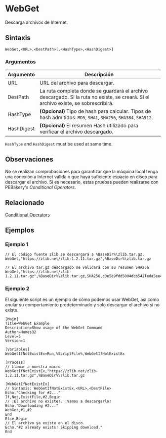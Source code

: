 # WebGet

Descarga archivos de Internet.

## Sintaxis

```pebakery
WebGet,<URL>,<DestPath>[,<HashType>,<HashDigest>]
```

### Argumentos

| Argumento | Descripción |
| --- | --- |
| URL | URL del archivo para descargar.|
| DestPath | La ruta completa donde se guardará el archivo descargado. Si la ruta no existe, se creará. Si el archivo existe, se sobrescribirá. |
| HashType   | **(Opcional)** Tipo de hash para calcular. Tipos de hash admitidos: `MD5`, `SHA1`, `SHA256`, `SHA384`, `SHA512`. |
| HashDigest | **(Opcional)** El resumen Hash utilizado para verificar el archivo descargado. |

`HashType` and `HashDigest` must be used at same time.

## Observaciones

No se realizan comprobaciones para garantizar que la máquina local tenga una conexión a Internet válida o que haya suficiente espacio en disco para descargar el archivo. Si es necesario, estas pruebas pueden realizarse con PEBakery's *Conditional Operators*.

## Relacionado

[Conditional Operators](../Branch/Operators.md)

## Ejemplos

### Ejemplo 1

```pebakery
// El código fuente zlib se descargará a %BaseDir%\zlib.tar.gz.
WebGet,"https://zlib.net/zlib-1.2.11.tar.gz",%BaseDir%\zlib.tar.gz

// El archivo tar.gz descargado se validará con su resumen SHA256.
WebGet,"https://zlib.net/zlib-1.2.11.tar.gz",%BaseDir%\zlib.tar.gz,SHA256,c3e5e9fdd5004dcb542feda5ee4f0ff0744628baf8ed2dd5d66f8ca1197cb1a1
```

### Ejemplo 2

El siguiente script es un ejemplo de cómo podemos usar WebGet, así como anular su comportamiento predeterminado y solo descargar el archivo si no existe.

```pebakery
[Main]
Title=WebGet Example
Description=Show usage of the WebGet Command
Author=Homes32
Level=5
Version=1

[Variables]
WebGetIfNotExistEx=Run,%ScriptFile%,WebGetIfNotExistEx

[Process]
// Llamar a nuestra macro
WebGetIfNotExistEx,"https://zlib.net/zlib-1.2.11.tar.gz",%BaseDir%\zlib.tar.gz

[WebGetIfNotExistEx]
// Sintaxis: WebGetIfNotExistEx,<URL>,<DestFile>
Echo,"Checking for #2..."
If,Not,ExistFile,#2,Begin
// ¡El archivo no existe!. ¡Vamos a descargarlo!
Echo,"Downloading #2..."
WebGet,#1,#2
End
Else,Begin
// El archivo ya existe en el disco.
Echo,"#2 already exists! Skipping download."
End
```
